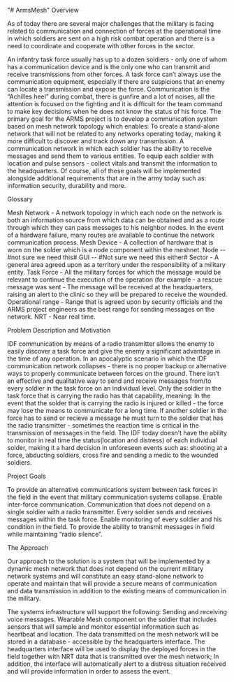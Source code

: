 "# ArmsMesh" 
Overview

As of today there are several major challenges that the military is facing related to communication and connection of forces at the operational time in which soldiers are sent on a high risk combat operation and there is a need to coordinate and cooperate with other forces in the sector. 


An infantry task force usually has up to a dozen soldiers - only one of whom has a communication device and is the only one who can transmit and receive transmissions from other forces.
A task force can’t always use the communication equipment, especially if there are suspicions that an enemy can locate a transmission and expose the force.
Communication is the “Achilles heel” during combat, there is gunfire and a lot of noises, all the attention is focused on the fighting and it is difficult for the team command to make key decisions when he does not know the status of his force. 
The primary goal for the ARMS project is to develop a communication system based on mesh network topology which enables:
To create a stand-alone network that will not be related to any networks operating today, making it more difficult to discover and track down any transmission.
A communication network in which each soldier has the ability to receive messages and send them to various entities.
To equip each soldier with location and pulse sensors - collect vitals and transmit the information to the headquarters.
Of course, all of these goals will be implemented alongside additional requirements that are in the army today such as: information security, durability and more.




 Glossary

Mesh Network - A network topology in which each node on the network is both an information source from which data can be obtained and as a route through which they can pass messages to his neighbor nodes.  In the event of a hardware failure, many routes are available to continue the network communication process.
Mesh Device - A collection of hardware that is worn on the solder which is a node component within the meshnet.
Node -- #not sure we need this#
GUI -- #Not sure we need this either# 
Sector - A general area agreed upon as a territory under the responsibility of a military entity.
Task Force - All the military forces for which the message would be relevant to continue the execution of the operation (for example - a rescue message was sent - The message will be received at the headquarters, raising an alert to the clinic so they will be prepared to receive the wounded.
Operational range - Range that is agreed upon by security officials and the ARMS project engineers as the best range for sending messages on the network.
NRT - Near real time.

Problem Description and Motivation

IDF communication by means of a radio transmitter allows the enemy to easily discover a task force and give the enemy a significant advantage in the time of any operation.
 In an apocalyptic scenario in which the IDF communication network collapses - there is no proper backup or alternative ways to properly communicate between forces on the ground.
There isn’t an effective and qualitative way to send and receive messages from/to every soldier in the task force on an individual level. Only the soldier in the task force that is carrying the radio has that capability, meaning:
In the event that the solder that is carrying the radio is injured or killed - the force may lose the means to communicate for a long time.
If another soldier in the force has to send or recieve a message he must turn to the soldier that has the radio transmitter - sometimes the reaction time is critical in the transmission of messages in the field.
The IDF today doesn’t have the ability to monitor in real time the status(location and distress) of each individual solder, making it a hard decision in unforeseen events such as: shooting at a force, abducting soldiers, cross fire and sending a medic to the wounded soldiers.

Project Goals

To provide an alternative communications system between task forces in the field in the event that military communication systems collapse.
Enable inter-force communication.
Communication that does not depend on a single soldier with a radio transmitter.
Every soldier sends and receives messages within the task force.
Enable monitoring of every soldier and his condition in the field.
To provide the ability to transmit messages in field while maintaining “radio silence”. 

The Approach

Our approach to the solution is a system that will be implemented by a dynamic mesh network that does not depend on the current military network systems and will constitute an easy stand-alone network to operate and maintain that will provide a secure means of communication and data transmission in addition to the existing means of communication in the military. 

The systems infrastructure will support the following:
Sending and receiving voice messages.
Wearable Mesh component on the soldier that includes sensors that will sample and monitor essential information such as heartbeat and location.
The data transmitted on the mesh network will be stored in a database - accessible by the headquarters interface.
The headquarters interface will be used to display the deployed forces in the field together with NRT data that is transmitted over the mesh network; In addition, the interface will automatically alert to a distress situation received and will provide information in order to assess the event.
